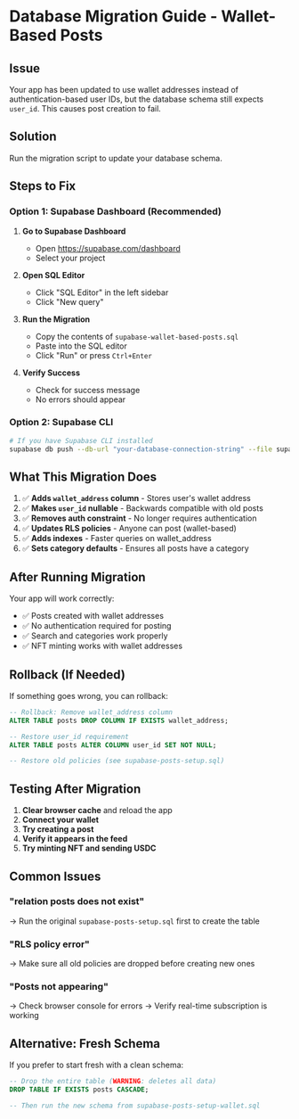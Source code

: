 # Database Migration Guide - Wallet-Based Posts

## Issue
Your app has been updated to use wallet addresses instead of authentication-based user IDs, but the database schema still expects `user_id`. This causes post creation to fail.

## Solution
Run the migration script to update your database schema.

## Steps to Fix

### Option 1: Supabase Dashboard (Recommended)

1. **Go to Supabase Dashboard**
   - Open https://supabase.com/dashboard
   - Select your project

2. **Open SQL Editor**
   - Click "SQL Editor" in the left sidebar
   - Click "New query"

3. **Run the Migration**
   - Copy the contents of `supabase-wallet-based-posts.sql`
   - Paste into the SQL editor
   - Click "Run" or press `Ctrl+Enter`

4. **Verify Success**
   - Check for success message
   - No errors should appear

### Option 2: Supabase CLI

```bash
# If you have Supabase CLI installed
supabase db push --db-url "your-database-connection-string" --file supabase-wallet-based-posts.sql
```

## What This Migration Does

1. ✅ **Adds `wallet_address` column** - Stores user's wallet address
2. ✅ **Makes `user_id` nullable** - Backwards compatible with old posts
3. ✅ **Removes auth constraint** - No longer requires authentication
4. ✅ **Updates RLS policies** - Anyone can post (wallet-based)
5. ✅ **Adds indexes** - Faster queries on wallet_address
6. ✅ **Sets category defaults** - Ensures all posts have a category

## After Running Migration

Your app will work correctly:
- ✅ Posts created with wallet addresses
- ✅ No authentication required for posting
- ✅ Search and categories work properly
- ✅ NFT minting works with wallet addresses

## Rollback (If Needed)

If something goes wrong, you can rollback:

```sql
-- Rollback: Remove wallet_address column
ALTER TABLE posts DROP COLUMN IF EXISTS wallet_address;

-- Restore user_id requirement
ALTER TABLE posts ALTER COLUMN user_id SET NOT NULL;

-- Restore old policies (see supabase-posts-setup.sql)
```

## Testing After Migration

1. **Clear browser cache** and reload the app
2. **Connect your wallet**
3. **Try creating a post**
4. **Verify it appears in the feed**
5. **Try minting NFT and sending USDC**

## Common Issues

### "relation posts does not exist"
→ Run the original `supabase-posts-setup.sql` first to create the table

### "RLS policy error"
→ Make sure all old policies are dropped before creating new ones

### "Posts not appearing"
→ Check browser console for errors
→ Verify real-time subscription is working

## Alternative: Fresh Schema

If you prefer to start fresh with a clean schema:

```sql
-- Drop the entire table (WARNING: deletes all data)
DROP TABLE IF EXISTS posts CASCADE;

-- Then run the new schema from supabase-posts-setup-wallet.sql
```

